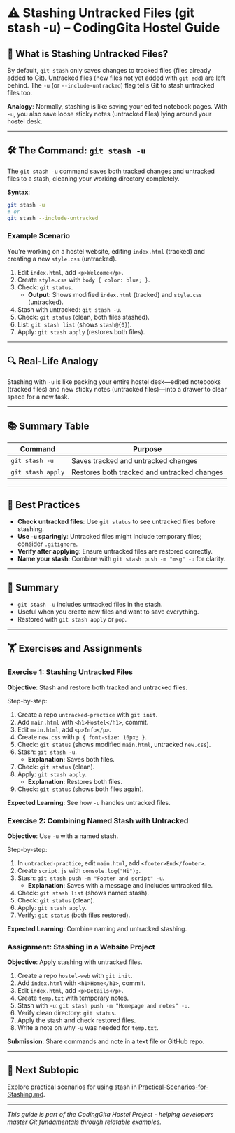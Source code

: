 # ⚠️ Stashing Untracked Files (git stash -u) – CodingGita Hostel Guide

## 📌 What is Stashing Untracked Files?

By default, `git stash` only saves changes to tracked files (files already added to Git). Untracked files (new files not yet added with `git add`) are left behind. The `-u` (or `--include-untracked`) flag tells Git to stash untracked files too.

**Analogy**: Normally, stashing is like saving your edited notebook pages. With `-u`, you also save loose sticky notes (untracked files) lying around your hostel desk.

---

## 🛠 The Command: `git stash -u`

The `git stash -u` command saves both tracked changes and untracked files to a stash, cleaning your working directory completely.

**Syntax**:
```bash
git stash -u
# or
git stash --include-untracked
```

### Example Scenario
You’re working on a hostel website, editing `index.html` (tracked) and creating a new `style.css` (untracked).

1. Edit `index.html`, add `<p>Welcome</p>`.
2. Create `style.css` with `body { color: blue; }`.
3. Check: `git status`.
   - **Output**: Shows modified `index.html` (tracked) and `style.css` (untracked).
4. Stash with untracked: `git stash -u`.
5. Check: `git status` (clean, both files stashed).
6. List: `git stash list` (shows `stash@{0}`).
7. Apply: `git stash apply` (restores both files).

---

## 🔍 Real-Life Analogy

Stashing with `-u` is like packing your entire hostel desk—edited notebooks (tracked files) and new sticky notes (untracked files)—into a drawer to clear space for a new task.

---

## 📚 Summary Table

| Command                | Purpose                                      |
|------------------------|----------------------------------------------|
| `git stash -u`         | Saves tracked and untracked changes          |
| `git stash apply`      | Restores both tracked and untracked changes  |

---

## 🔧 Best Practices

- **Check untracked files**: Use `git status` to see untracked files before stashing.
- **Use `-u` sparingly**: Untracked files might include temporary files; consider `.gitignore`.
- **Verify after applying**: Ensure untracked files are restored correctly.
- **Name your stash**: Combine with `git stash push -m "msg" -u` for clarity.

---

## 📝 Summary

- `git stash -u` includes untracked files in the stash.
- Useful when you create new files and want to save everything.
- Restored with `git stash apply` or `pop`.

---

## 🏋️ Exercises and Assignments

### Exercise 1: Stashing Untracked Files
**Objective**: Stash and restore both tracked and untracked files.

Step-by-step:
1. Create a repo `untracked-practice` with `git init`.
2. Add `main.html` with `<h1>Hostel</h1>`, commit.
3. Edit `main.html`, add `<p>Info</p>`.
4. Create `new.css` with `p { font-size: 16px; }`.
5. Check: `git status` (shows modified `main.html`, untracked `new.css`).
6. Stash: `git stash -u`.
   - **Explanation**: Saves both files.
7. Check: `git status` (clean).
8. Apply: `git stash apply`.
   - **Explanation**: Restores both files.
9. Check: `git status` (shows both files again).

**Expected Learning**: See how `-u` handles untracked files.

### Exercise 2: Combining Named Stash with Untracked
**Objective**: Use `-u` with a named stash.

Step-by-step:
1. In `untracked-practice`, edit `main.html`, add `<footer>End</footer>`.
2. Create `script.js` with `console.log("Hi");`.
3. Stash: `git stash push -m "Footer and script" -u`.
   - **Explanation**: Saves with a message and includes untracked file.
4. Check: `git stash list` (shows named stash).
5. Check: `git status` (clean).
6. Apply: `git stash apply`.
7. Verify: `git status` (both files restored).

**Expected Learning**: Combine naming and untracked stashing.

### Assignment: Stashing in a Website Project
**Objective**: Apply stashing with untracked files.

1. Create a repo `hostel-web` with `git init`.
2. Add `index.html` with `<h1>Home</h1>`, commit.
3. Edit `index.html`, add `<p>Details</p>`.
4. Create `temp.txt` with temporary notes.
5. Stash with `-u`: `git stash push -m "Homepage and notes" -u`.
6. Verify clean directory: `git status`.
7. Apply the stash and check restored files.
8. Write a note on why `-u` was needed for `temp.txt`.

**Submission**: Share commands and note in a text file or GitHub repo.

---

## 🚀 Next Subtopic

Explore practical scenarios for using stash in [Practical-Scenarios-for-Stashing.md](Practical-Scenarios-for-Stashing.md).

---

*This guide is part of the CodingGita Hostel Project - helping developers master Git fundamentals through relatable examples.*